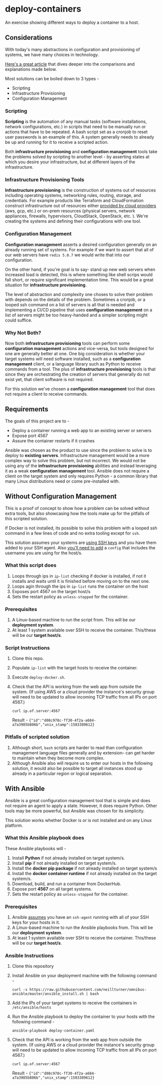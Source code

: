 # deploy-containers
An exercise showing different ways to deploy a container to a host.

## Considerations
With today's many abstractions in configuration and provisioning of systems, we have many choices in technology. 

[Here's a great article](https://blog.gruntwork.io/why-we-use-terraform-and-not-chef-puppet-ansible-saltstack-or-cloudformation-7989dad2865c) that dives deeper into the comparisons and explanations made below.

Most solutions can be boiled down to 3 types -
* Scripting
* Infrastructure Provisioning
* Configuration Management

### Scripting
**Scripting** is the automation of any manual tasks (software installations, network configurations, etc.) in scripts that need to be manually run or actions that have to be repeated. A bash script set as a cronjob to reset user passwords is an example of this. A system generally needs to already be up and running for it to receive a scripted action. 

Both **infrastructure provisioning** and **configuration management** tools take the problems solved by scripting to another level - by asserting states at which you desire your infrastructure, but at different layers of the infrastructure.

### Infrastructure Provisioning Tools
**Infrastructure provisioning** is the construction of systems out of resources including operating systems, networking rules, routing, storage, and credentials.  For example products like Terraform and CloudFormation construct infrastructure out of resources either [provided by cloud providers](https://www.terraform.io/docs/providers/index.html) (aws, gcp, etc.) or on-prem resources (physical servers, network appliances, firewalls, hypervisors, CloudStack, OpenStack, etc. ).  We're creating the systems and defining their configurations with one tool.

### Configuration Management
**Configuration management** asserts a desired configuration generally on an already running set of systems. For example if we want to assert that all of our web servers have `redis 5.0.7` we would write that into our configuration.  

On the other hand, if you're goal is to say- stand up new web servers when increased load is detected, this is where something like shell scrips would fall short, or require significant implementation time. This would be a great situation for **infrastructure provisioning**.

The level of abstraction and complexity one choses to solve their problem with depends on the details of the problem.  Sometimes a cronjob, or a looped ssh command on a list of servers is all that is needed and implementing a CI/CD pipeline that uses **configuration management** on a list of servers might be too heavy-handed and a simpler scripting might could suffice.

### Why Not Both?
Now both **infrastructure provisioning** tools can perform some **configuration management** actions and vice-versa, but tools designed for one are generally better at one. One big consideration is whether your target systems will need software installed, such as a **configuration management** client, or a language library such as Python to receive commands from a tool. The plus of **infrastructure provisioning** tools is that since they are orchestrating the creation of servers that generally do not exist yet, that client software is not required. 

For this solution we've chosen a **configuration management** tool that does not require a client to receive commands.

## Requirements

The goals of this project are to -
* Deploy a container running a web app to an existing server or servers
* Expose port 4567
* Assure the container restarts if it crashes

Ansible was chosen as the product to use since the problem to solve is to deploy to **existing servers**. Infrastructure management would be a more complex way to solve this problem, but not incorrect. We would not be using any of the **infrastructure provisioning** abilities and instead leveraging it as a weak **configuration management** tool. Ansible does not require a client on the target system and only requires Python - a common library that many Linux distributions need or come pre-installed with.

## Without Configuration Management
This is a proof of concept to show how a problem can be solved without extra tools, but also showcasing how the tools make up for the pitfalls of this scripted solution.

If Docker is not installed, its possible to solve this problem with a looped ssh command in a few lines of code and no extra tooling except for `ssh`.

This solution assumes your systems are [using SSH keys](https://www.cyberciti.biz/faq/how-to-set-up-ssh-keys-on-linux-unix/) and you have them added to your SSH agent. Also [you'll need to add](https://nerderati.com/2011/03/17/simplify-your-life-with-an-ssh-config-file/#sshconfig) a `config` that includes the username you are using for the host/s.

### What this script does
1. Loops through ips in `ip-list` checking if docker is installed, if not it installs and waits until it is finished before moving on to the next one.
1. Loops agin through the ips in `ip-list` runs the container on the host
1. Exposes port 4567 on the target host/s
1. Sets the restart policy as `unless-stopped` for the container.

### Prerequisites
1. A Linux-based machine to run the script from. This will be our **deployment system**.
1. At least 1 system available over SSH to receive the container. This/these will be our **target host/s**.

### Script Instructions
1. Clone this repo.
1. Populate `ip-list` with the target hosts to receive the container.
1. Execute `deploy-docker.sh`.
1. Check that the API is working from the web app from outside the system. (If using AWS or a cloud provider the  instance's security group will need to be updated to allow incoming TCP traffic from all IPs on port 4567.)

    `curl ip.of.server:4567`

    Result -
    `{"id":"d08c978c-ff30-4f2a-a684-a7a3985b806b","unix_stamp":1583389612}`

### Pitfalls of scripted solution
1. Although short, `bash` scripts are harder to read than configuration management language files generally and by extension- can get harder to maintain when they become more complex.
1. Although Ansible also will require us to enter our hosts in the following solution, it would also be possible to target all instances stood up already in a particular region or logical separation.

## With Ansible
Ansible is a great configuration management tool that is simple and does not require an agent to apply a state. However, it does require Python.  Other tools may be more powerful, but Ansible was chosen for its simplicity.

This solution works whether Docker is or is not installed and on any Linux platform. 

### What this Ansible playbook does
These Ansible playbooks will -
1. Install **Python** if not already installed on target system/s.
1. Install **pip** if not already installed on target system/s.
1. Install the **docker pip package** if not already installed on target system/s
1. Install the **docker container runtime** if not already installed on the target system/s.
1. Download, build, and run a container from DockerHub.
1. Expose port **4567** on all target systems.
1. Sets the restart policy as `unless-stopped` for the container.

### Prerequisites
1. Ansible [assumes](https://docs.ansible.com/ansible/latest/user_guide/connection_details.html#ssh-key-setup) you have an `ssh-agent` running with all of your SSH keys for your hosts in it.
1. A Linux-based machine to run the Ansible playbooks from. This will be our **deployment system**.
1. At least 1 system available over SSH to receive the container. This/these will be our **target host/s**.

### Ansible Instructions
1. Clone this repository
2. Install Ansible on your deployment machine with the following command -

    `curl -s https://raw.githubusercontent.com/neillturner/omnibus-ansible/master/ansible_install.sh | bash`
3. Add the IPs of your target systems to receive the containers in `/etc/ansible/hosts`
4. Run the Ansible playbook to deploy the container to your hosts with the following command - 

    `ansible-playbook deploy-container.yaml`
5. Check that the API is working from the web app from outside the system. (If using AWS or a cloud provider the  instance's security group will need to be updated to allow incoming TCP traffic from all IPs on port 4567.)

    `curl ip.of.server:4567`

    Result -
    `{"id":"d08c978c-ff30-4f2a-a684-a7a3985b806b","unix_stamp":1583389612}`
